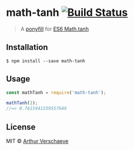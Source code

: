 # math-tanh [![Build Status](https://travis-ci.org/arthurvr/math-tanh.svg?branch=master)](https://travis-ci.org/arthurvr/math-tanh)

> A [ponyfill](https://ponyfill.com) for [ES6 Math.tanh](https://developer.mozilla.org/en-US/docs/Web/JavaScript/Reference/Global_Objects/Math/tanh)


## Installation

```
$ npm install --save math-tanh
```


## Usage

```javascript
const mathTanh = require('math-tanh');

mathTanh(1);
//=> 0.7615941559557649
```


## License

MIT © [Arthur Verschaeve](http://arthurverschaeve.be)
